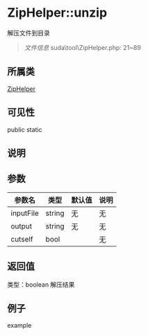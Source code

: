 # ZipHelper::unzip
解压文件到目录
> *文件信息* suda\tool\ZipHelper.php: 21~89
## 所属类 

[ZipHelper](../ZipHelper.md)

## 可见性

  public  static
## 说明



## 参数

| 参数名 | 类型 | 默认值 | 说明 |
|--------|-----|-------|-------|
| inputFile |  string | 无 | 无 |
| output |  string | 无 | 无 |
| cutself |  bool |  | 无 |

## 返回值
类型：boolean
 解压结果

## 例子

example